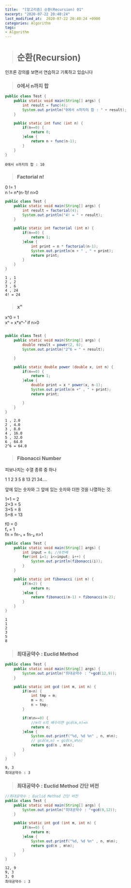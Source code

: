 ```yaml
---
title:  "[알고리즘] 순환(Recursion) 01"
excerpt: "2020-07-22 20:40:24"
last_modified_at:  2020-07-22 20:40:24 +0900
categories: Algorithm
tags:
- Algorithm
---
```


># 순환(Recursion)  

인프론 강의를 보면서 연습하고 기록하고 있습니다  
  


>### 0에서 n까지 합

```java   
public class Test {
	public static void main(String[] args) {
		int result = func(4);
		System.out.println("0에서 n까지의 합 : " + result);
	}

	public static int func (int n) {
		if(n==0) {
			return 0;
		}else {
			return n + func(n-1);
		}
	}
}
```

```
0에서 n까지의 합 : 10
```

>### Factorial n!

0 != 1  
n != n*(n-1)! n>0

```java   
public class Test {
	public static void main(String[] args) {
		int result = factorial(4);
		System.out.println("4! = " + result);
	}

	public static int factorial (int n) {
		if(n==0) {
			return 1;
		}else {
			int print = n * factorial(n-1);
			System.out.println(n + " , " + print);
			return print;
		}
	}
}
```

```
1 , 1
2 , 2
3 , 6
4 , 24
4! = 24
```

>### xⁿ

x^0 = 1  
xⁿ = x*xⁿ-¹ if n>0

```java

public class Test {
	public static void main(String[] args) {
		double result = power(2, 6);
		System.out.println("2^6 = " + result);

	}

	public static double power (double x, int n) {
		if(n==0) {
			return 1;
		}else {
			double print = x * power(x, n-1);
			System.out.println(n +" , " + print);
			return print;

		}
	}
}
```

```
1 , 2.0
2 , 4.0
3 , 8.0
4 , 16.0
5 , 32.0
6 , 64.0
2^6 = 64.0
```

>### Fibonacci Number  

피보나치는 수열 종류 중 하나

1 1 2 3 5 8 13 21 34....  

앞에 있는 숫자와 그 앞에 있는 숫자와 더한 것을 나열하는 것.  

1+1 = 2  
2+3 = 5  
3+5 = 8  
5+8 = 13  

f0 = 0  
f₁ = 1  
fn = fn-₁ + fn-₂ n>1  

```java
public class Test {
	public static void main(String[] args) {
		int input = 6; //6번째
		for(int i=1; i<=input; i++) {
			System.out.println(fibonacci(i));
		}
	}

	public static int fibonacci (int n) {
		if(n<2) {
			return n;
		}else {
			return fibonacci(n-1) + fibonacci(n-2);
		}
	}
}
```

```
1
1
2
3
5
8
```

>### 최대공약수 : Euclid Method  

```java
public class Test {
	public static void main(String[] args) {
		System.out.println("최대공약수 : "+gcd(12,9));
	}

	public static int gcd (int m, int n) {
		if(m<n) {
			int tmp = m;
			m = n;
			n = tmp;
		}

		if(m%n==0) {
			//m이 n의 배수이면 gcd(m,n)=n
			return n;
		}else {
			System.out.printf("%d, %d %n" , n, m%n);
			// gcd(m,n) = gcd(n,m%n)
			return gcd(n , m%n);
		}
	}
}
```

```
9, 3
최대공약수 : 3
```

>### 최대공약수 : Euclid Method 간단 버전  

```java
//최대공약수 : Euclid Method 간단 버전
public class Test {
	public static void main(String[] args) {
		System.out.println("최대공약수 : "+gcd(9,12));
	}

	public static int gcd (int m, int n) {
		if(n==0) {
			return m;
		}else {
			System.out.printf("%d, %d %n" , n, m%n);
			return gcd(n , m%n);
		}
	}
}
```

```
12, 9
9, 3
3, 0
최대공약수 : 3
```
